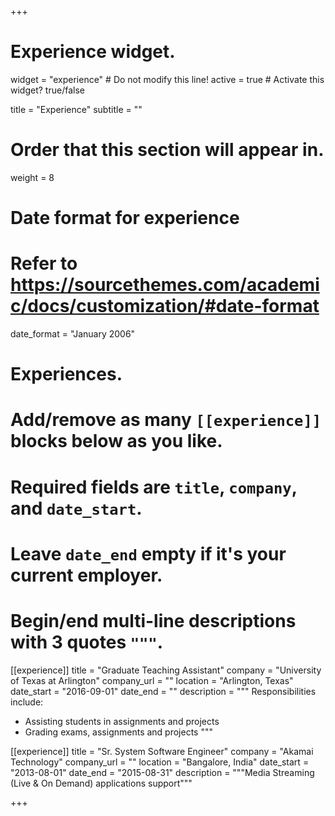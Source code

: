 +++
# Experience widget.
widget = "experience"  # Do not modify this line!
active = true  # Activate this widget? true/false

title = "Experience"
subtitle = ""

# Order that this section will appear in.
weight = 8

# Date format for experience
#   Refer to https://sourcethemes.com/academic/docs/customization/#date-format
date_format = "January 2006"

# Experiences.
#   Add/remove as many `[[experience]]` blocks below as you like.
#   Required fields are `title`, `company`, and `date_start`.
#   Leave `date_end` empty if it's your current employer.
#   Begin/end multi-line descriptions with 3 quotes `"""`.
[[experience]]
  title = "Graduate Teaching Assistant"
  company = "University of Texas at Arlington"
  company_url = ""
  location = "Arlington, Texas"
  date_start = "2016-09-01"
  date_end = ""
  description = """
  Responsibilities include:
  
  * Assisting students in assignments and projects
  * Grading exams, assignments and projects
  """

[[experience]]
  title = "Sr. System Software Engineer"
  company = "Akamai Technology"
  company_url = ""
  location = "Bangalore, India"
  date_start = "2013-08-01"
  date_end = "2015-08-31"
  description = """Media Streaming (Live & On Demand) applications support"""

+++
